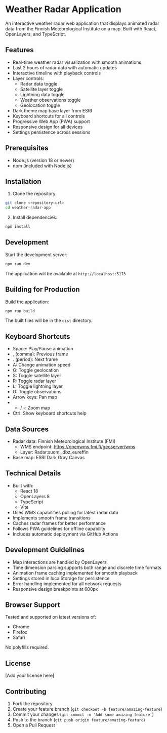 # Weather Radar Application

An interactive weather radar web application that displays animated radar data from the Finnish Meteorological Institute on a map. Built with React, OpenLayers, and TypeScript.

## Features

- Real-time weather radar visualization with smooth animations
- Last 2 hours of radar data with automatic updates
- Interactive timeline with playback controls
- Layer controls:
  - Radar data toggle
  - Satellite layer toggle
  - Lightning data toggle
  - Weather observations toggle
  - Geolocation toggle
- Dark theme map base layer from ESRI
- Keyboard shortcuts for all controls
- Progressive Web App (PWA) support
- Responsive design for all devices
- Settings persistence across sessions

## Prerequisites

- Node.js (version 18 or newer)
- npm (included with Node.js)

## Installation

1. Clone the repository:
```bash
git clone <repository-url>
cd weather-radar-app
```

2. Install dependencies:
```bash
npm install
```

## Development

Start the development server:
```bash
npm run dev
```

The application will be available at `http://localhost:5173`

## Building for Production

Build the application:
```bash
npm run build
```

The built files will be in the `dist` directory.

## Keyboard Shortcuts

- Space: Play/Pause animation
- , (comma): Previous frame
- . (period): Next frame
- A: Change animation speed
- G: Toggle geolocation
- S: Toggle satellite layer
- R: Toggle radar layer
- L: Toggle lightning layer
- O: Toggle observations
- Arrow keys: Pan map
- + / -: Zoom map
- Ctrl: Show keyboard shortcuts help

## Data Sources

- Radar data: Finnish Meteorological Institute (FMI)
  - WMS endpoint: https://openwms.fmi.fi/geoserver/wms
  - Layer: Radar:suomi_dbz_eureffin
- Base map: ESRI Dark Gray Canvas

## Technical Details

- Built with:
  - React 18
  - OpenLayers 8
  - TypeScript
  - Vite
- Uses WMS capabilities polling for latest radar data
- Implements smooth frame transitions
- Caches radar frames for better performance
- Follows PWA guidelines for offline capability
- Includes automatic deployment via GitHub Actions

## Development Guidelines

- Map interactions are handled by OpenLayers
- Time dimension parsing supports both range and discrete time formats
- Animation frame caching implemented for smooth playback
- Settings stored in localStorage for persistence
- Error handling implemented for all network requests
- Responsive design breakpoints at 600px

## Browser Support

Tested and supported on latest versions of:
- Chrome
- Firefox
- Safari

No polyfills required.

## License

[Add your license here]

## Contributing

1. Fork the repository
2. Create your feature branch (`git checkout -b feature/amazing-feature`)
3. Commit your changes (`git commit -m 'Add some amazing feature'`)
4. Push to the branch (`git push origin feature/amazing-feature`)
5. Open a Pull Request